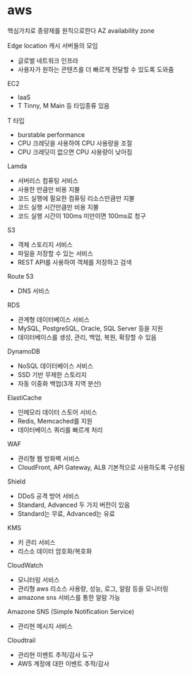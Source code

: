 # aws

핵심가치로 종량제를 원칙으로한다
AZ availability zone

Edge location 캐시 서버들의 모임
  - 글로벌 네트워크 인프라
  - 사용자가 원하는 콘텐츠를 더 빠르게 전달할 수 있도록 도와줌

EC2
  - IaaS
  - T Tinny, M Main 등 타입종류 있음

T 타입
  - burstable performance
  - CPU 크레딧을 사용하여 CPU 사용량을 조절
  - CPU 크레딧이 없으면 CPU 사용량이 낮아짐

Lamda
  - 서버리스 컴퓨팅 서비스  
  - 사용한 만큼만 비용 지불
  - 코드 실행에 필요한 컴퓨팅 리소스만큼만 지불
  - 코드 실행 시간만큼만 비용 지불
  - 코드 실행 시간이 100ms 미만이면 100ms로 청구

S3
  - 객체 스토리지 서비스
  - 파일을 저장할 수 있는 서비스
  - REST API를 사용하여 객체를 저장하고 검색

Route 53
  - DNS 서비스

RDS
  - 관계형 데이터베이스 서비스
  - MySQL, PostgreSQL, Oracle, SQL Server 등을 지원
  - 데이터베이스를 생성, 관리, 백업, 복원, 확장할 수 있음
  
DynamoDB
  - NoSQL 데이터베이스 서비스
  - SSD 기반 무제한 스토리지
  - 자동 이중화 백업(3개 지역 분산)

ElastiCache
  - 인메모리 데이터 스토어 서비스
  - Redis, Memcached를 지원
  - 데이터베이스 쿼리를 빠르게 처리

WAF
  - 관리형 웹 방화벽 서비스
  - CloudFront, API Gateway, ALB 기본적으로 사용하도록 구성됨 

Shield
  - DDoS 공격 방어 서비스
  - Standard, Advanced 두 가지 버전이 있음
  - Standard는 무료, Advanced는 유료

KMS
  - 키 관리 서비스
  - 리스소 데이터 암호화/복호화 

CloudWatch
  - 모니터링 서비스
  - 관리형 aws 리소스 사용량, 성능, 로그, 알람 등을 모니터링
  - amazone sns 서비스를 통한 알람 가능

Amazone SNS (Simple Notification Service)
  - 관리현 메시지 서비스 

Cloudtrail
  - 관리현 이벤트 추적/감사 도구 
  - AWS 계정에 대한 이벤트 추적/감사



